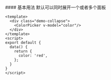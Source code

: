 <cn>
#### 基本用法
默认可以同时展开一个或者多个面板
</cn>

```tpl
<template>
  <div class="demo-collapse">
    <ColorPicker v-model="color"/>
  </div>
</template>
<script>
export default {
  data() {
    return {
      color: 'red',
    };
  }
}
</script> 
```
